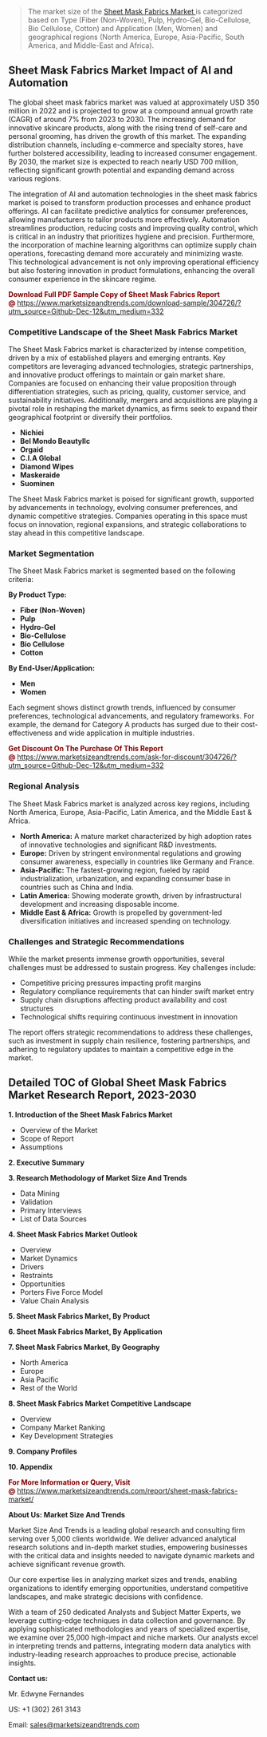 <blockquote><p>The market size of the <a href="https://www.marketsizeandtrends.com/download-sample/304726/?utm_source=Github-Dec-12&amp;utm_medium=332" target="_blank">Sheet Mask Fabrics Market </a>is categorized based on Type (Fiber (Non-Woven), Pulp, Hydro-Gel, Bio-Cellulose, Bio Cellulose, Cotton) and Application (Men, Women) and geographical regions (North America, Europe, Asia-Pacific, South America, and Middle-East and Africa).</p></blockquote><p><h2>Sheet Mask Fabrics Market Impact of AI and Automation</h2><p>The global sheet mask fabrics market was valued at approximately USD 350 million in 2022 and is projected to grow at a compound annual growth rate (CAGR) of around 7% from 2023 to 2030. The increasing demand for innovative skincare products, along with the rising trend of self-care and personal grooming, has driven the growth of this market. The expanding distribution channels, including e-commerce and specialty stores, have further bolstered accessibility, leading to increased consumer engagement. By 2030, the market size is expected to reach nearly USD 700 million, reflecting significant growth potential and expanding demand across various regions.</p><p>The integration of AI and automation technologies in the sheet mask fabrics market is poised to transform production processes and enhance product offerings. AI can facilitate predictive analytics for consumer preferences, allowing manufacturers to tailor products more effectively. Automation streamlines production, reducing costs and improving quality control, which is critical in an industry that prioritizes hygiene and precision. Furthermore, the incorporation of machine learning algorithms can optimize supply chain operations, forecasting demand more accurately and minimizing waste. This technological advancement is not only improving operational efficiency but also fostering innovation in product formulations, enhancing the overall consumer experience in the skincare regime.</p></p><p><strong><span style="color: #800000;">Download Full PDF Sample Copy of Sheet Mask Fabrics Report @</span>&nbsp;</strong><a href="https://www.marketsizeandtrends.com/download-sample/304726/?utm_source=Github-Dec-12&amp;utm_medium=332">https://www.marketsizeandtrends.com/download-sample/304726/?utm_source=Github-Dec-12&amp;utm_medium=332</a></p><h3>Competitive Landscape of the Sheet Mask Fabrics Market</h3><p>The Sheet Mask Fabrics market is characterized by intense competition, driven by a mix of established players and emerging entrants. Key competitors are leveraging advanced technologies, strategic partnerships, and innovative product offerings to maintain or gain market share. Companies are focused on enhancing their value proposition through differentiation strategies, such as pricing, quality, customer service, and sustainability initiatives. Additionally, mergers and acquisitions are playing a pivotal role in reshaping the market dynamics, as firms seek to expand their geographical footprint or diversify their portfolios.</p><p><strong><p><ul><li>Nichiei </li><li> Bel Mondo Beautyllc </li><li> Orgaid </li><li> C.I.A Global </li><li> Diamond Wipes </li><li> Maskeraide </li><li> Suominen</p></li></ul></p></strong></p><p>The Sheet Mask Fabrics market is poised for significant growth, supported by advancements in technology, evolving consumer preferences, and dynamic competitive strategies. Companies operating in this space must focus on innovation, regional expansions, and strategic collaborations to stay ahead in this competitive landscape.</p><h3>Market Segmentation</h3><p>The Sheet Mask Fabrics market is segmented based on the following criteria:</p><p><strong>By Product Type:</strong></p><p><strong><p><ul><li>Fiber (Non-Woven) </li><li> Pulp </li><li> Hydro-Gel </li><li> Bio-Cellulose </li><li> Bio Cellulose </li><li> Cotton</p></li></ul></p></strong></p><p><strong>By End-User/Application:</strong></p><p><strong><p><ul><li>Men </li><li> Women</p></li></ul></p></strong></p><p>Each segment shows distinct growth trends, influenced by consumer preferences, technological advancements, and regulatory frameworks. For example, the demand for Category A products has surged due to their cost-effectiveness and wide application in multiple industries.</p><p><strong><span style="color: #800000;">Get Discount On The Purchase Of This Report @&nbsp;</span></strong><a href="https://www.marketsizeandtrends.com/ask-for-discount/304726/?utm_source=Github-Dec-12&amp;utm_medium=332">https://www.marketsizeandtrends.com/ask-for-discount/304726/?utm_source=Github-Dec-12&amp;utm_medium=332</a></p><h3>Regional Analysis</h3><p>The Sheet Mask Fabrics market is analyzed across key regions, including North America, Europe, Asia-Pacific, Latin America, and the Middle East &amp; Africa.</p><ul><li><strong>North America:</strong> A mature market characterized by high adoption rates of innovative technologies and significant R&amp;D investments.</li><li><strong>Europe:</strong> Driven by stringent environmental regulations and growing consumer awareness, especially in countries like Germany and France.</li><li><strong>Asia-Pacific:</strong> The fastest-growing region, fueled by rapid industrialization, urbanization, and expanding consumer base in countries such as China and India.</li><li><strong>Latin America:</strong> Showing moderate growth, driven by infrastructural development and increasing disposable income.</li><li><strong>Middle East &amp; Africa:</strong> Growth is propelled by government-led diversification initiatives and increased spending on technology.</li></ul><h3>Challenges and Strategic Recommendations</h3><p>While the market presents immense growth opportunities, several challenges must be addressed to sustain progress. Key challenges include:</p><ul><li>Competitive pricing pressures impacting profit margins</li><li>Regulatory compliance requirements that can hinder swift market entry</li><li>Supply chain disruptions affecting product availability and cost structures</li><li>Technological shifts requiring continuous investment in innovation</li></ul><p>The report offers strategic recommendations to address these challenges, such as investment in supply chain resilience, fostering partnerships, and adhering to regulatory updates to maintain a competitive edge in the market.</p><h2>Detailed TOC of Global Sheet Mask Fabrics Market Research Report, 2023-2030</h2><p><strong>1. Introduction of the Sheet Mask Fabrics Market</strong></p><ul><li>Overview of the Market</li><li>Scope of Report</li><li>Assumptions&nbsp;</li></ul><p><strong>2. Executive Summary</strong></p><p><strong>3. Research Methodology of <strong>Market Size And Trends</strong></strong></p><ul><li>Data Mining</li><li>Validation</li><li>Primary Interviews</li><li>List of Data Sources&nbsp;</li></ul><p><strong>4. Sheet Mask Fabrics Market Outlook</strong></p><ul><li>Overview</li><li>Market Dynamics</li><li>Drivers</li><li>Restraints</li><li>Opportunities</li><li>Porters Five Force Model</li><li>Value Chain Analysis&nbsp;</li></ul><p><strong>5. Sheet Mask Fabrics Market, By Product</strong></p><p><strong>6. Sheet Mask Fabrics Market, By Application</strong></p><p><strong>7. Sheet Mask Fabrics Market, By Geography</strong></p><ul><li>North America</li><li>Europe</li><li>Asia Pacific</li><li>Rest of the World&nbsp;</li></ul><p><strong>8. Sheet Mask Fabrics Market Competitive Landscape</strong></p><ul><li>Overview</li><li>Company Market Ranking</li><li>Key Development Strategies&nbsp;</li></ul><p><strong>9. Company Profiles</strong></p><p><strong>10. Appendix</strong></p><p><strong><span style="color: #800000;">For More Information or Query, Visit @&nbsp;</span></strong><a href="https://www.marketsizeandtrends.com/report/sheet-mask-fabrics-market/">https://www.marketsizeandtrends.com/report/sheet-mask-fabrics-market/</a></p><p></p><p><strong>About Us:&nbsp;Market Size And Trends</strong></p><p>Market Size And Trends&nbsp;is a leading global research and consulting firm serving over 5,000 clients worldwide. We deliver advanced analytical research solutions and in-depth market studies, empowering businesses with the critical data and insights needed to navigate dynamic markets and achieve significant revenue growth.</p><p>Our core expertise lies in analyzing market sizes and trends, enabling organizations to identify emerging opportunities, understand competitive landscapes, and make strategic decisions with confidence.</p><p>With a team of 250 dedicated Analysts and Subject Matter Experts, we leverage cutting-edge techniques in data collection and governance. By applying sophisticated methodologies and years of specialized expertise, we examine over 25,000 high-impact and niche markets. Our analysts excel in interpreting trends and patterns, integrating modern data analytics with industry-leading research approaches to produce precise, actionable insights.</p><p><strong>Contact us:</strong></p><p>Mr. Edwyne Fernandes</p><p>US: +1 (302) 261 3143</p><p>Email: <a href="mailto:sales@marketsizeandtrends.com">sales@marketsizeandtrends.com</a>&nbsp;</p>
